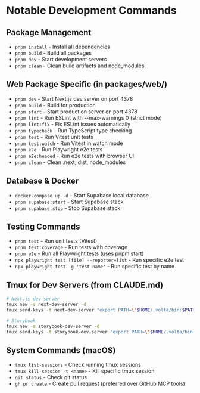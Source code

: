# Notable Development Commands

## Package Management
- `pnpm install` - Install all dependencies
- `pnpm build` - Build all packages
- `pnpm dev` - Start development servers
- `pnpm clean` - Clean build artifacts and node_modules

## Web Package Specific (in packages/web/)
- `pnpm dev` - Start Next.js dev server on port 4378
- `pnpm build` - Build for production
- `pnpm start` - Start production server on port 4378
- `pnpm lint` - Run ESLint with --max-warnings 0 (strict mode)
- `pnpm lint:fix` - Fix ESLint issues automatically
- `pnpm typecheck` - Run TypeScript type checking
- `pnpm test` - Run Vitest unit tests
- `pnpm test:watch` - Run Vitest in watch mode
- `pnpm e2e` - Run Playwright e2e tests
- `pnpm e2e:headed` - Run e2e tests with browser UI
- `pnpm clean` - Clean .next, dist, node_modules

## Database & Docker
- `docker-compose up -d` - Start Supabase local database
- `pnpm supabase:start` - Start Supabase stack
- `pnpm supabase:stop` - Stop Supabase stack

## Testing Commands
- `pnpm test` - Run unit tests (Vitest)
- `pnpm test:coverage` - Run tests with coverage
- `pnpm e2e` - Run all Playwright tests (uses pnpm start)
- `npx playwright test [file] --reporter=list` - Run specific e2e test
- `npx playwright test -g 'test name'` - Run specific test by name

## Tmux for Dev Servers (from CLAUDE.md)
```bash
# Next.js dev server
tmux new -s next-dev-server -d
tmux send-keys -t next-dev-server "export PATH=\"$HOME/.volta/bin:$PATH\" && cd $(pwd) && pnpm dev" Enter

# Storybook
tmux new -s storybook-dev-server -d  
tmux send-keys -t storybook-dev-server "export PATH=\"$HOME/.volta/bin:$PATH\" && cd $(pwd) && pnpm storybook" Enter
```

## System Commands (macOS)
- `tmux list-sessions` - Check running tmux sessions
- `tmux kill-session -t <name>` - Kill specific tmux session
- `git status` - Check git status
- `gh pr create` - Create pull request (preferred over GitHub MCP tools)